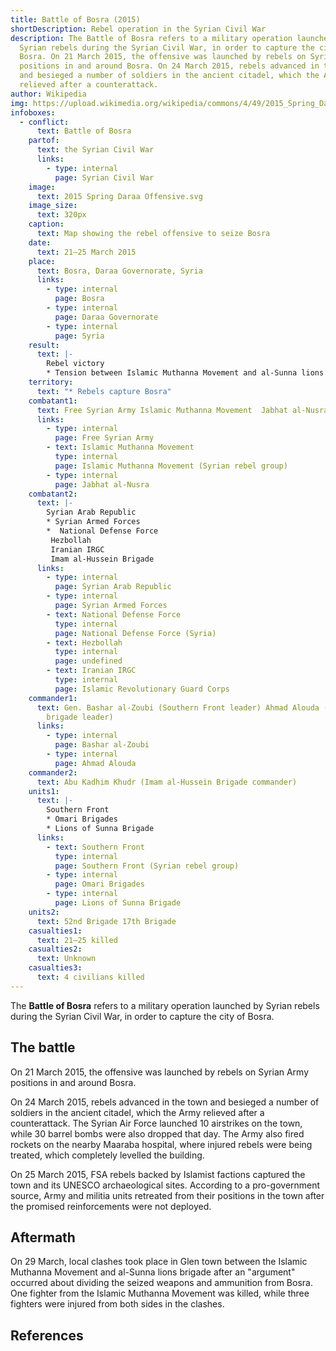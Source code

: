 ```yaml
---
title: Battle of Bosra (2015)
shortDescription: Rebel operation in the Syrian Civil War
description: The Battle of Bosra refers to a military operation launched by
  Syrian rebels during the Syrian Civil War, in order to capture the city of
  Bosra. On 21 March 2015, the offensive was launched by rebels on Syrian Army
  positions in and around Bosra. On 24 March 2015, rebels advanced in the town
  and besieged a number of soldiers in the ancient citadel, which the Army
  relieved after a counterattack.
author: Wikipedia
img: https://upload.wikimedia.org/wikipedia/commons/4/49/2015_Spring_Daraa_Offensive.svg
infoboxes:
  - conflict:
      text: Battle of Bosra
    partof:
      text: the Syrian Civil War
      links:
        - type: internal
          page: Syrian Civil War
    image:
      text: 2015 Spring Daraa Offensive.svg
    image_size:
      text: 320px
    caption:
      text: Map showing the rebel offensive to seize Bosra
    date:
      text: 21–25 March 2015
    place:
      text: Bosra, Daraa Governorate, Syria
      links:
        - type: internal
          page: Bosra
        - type: internal
          page: Daraa Governorate
        - type: internal
          page: Syria
    result:
      text: |-
        Rebel victory
        * Tension between Islamic Muthanna Movement and al-Sunna lions brigade
    territory:
      text: "* Rebels capture Bosra"
    combatant1:
      text: Free Syrian Army Islamic Muthanna Movement  Jabhat al-Nusra
      links:
        - type: internal
          page: Free Syrian Army
        - text: Islamic Muthanna Movement
          type: internal
          page: Islamic Muthanna Movement (Syrian rebel group)
        - type: internal
          page: Jabhat al-Nusra
    combatant2:
      text: |-
        Syrian Arab Republic
        * Syrian Armed Forces
        *  National Defense Force
         Hezbollah 
         Iranian IRGC 
         Imam al-Hussein Brigade
      links:
        - type: internal
          page: Syrian Arab Republic
        - type: internal
          page: Syrian Armed Forces
        - text: National Defense Force
          type: internal
          page: National Defense Force (Syria)
        - text: Hezbollah
          type: internal
          page: undefined
        - text: Iranian IRGC
          type: internal
          page: Islamic Revolutionary Guard Corps
    commander1:
      text: Gen. Bashar al-Zoubi (Southern Front leader) Ahmad Alouda (Shabab alsunna
        brigade leader)
      links:
        - type: internal
          page: Bashar al-Zoubi
        - type: internal
          page: Ahmad Alouda
    commander2:
      text: Abu Kadhim Khudr (Imam al-Hussein Brigade commander)
    units1:
      text: |-
        Southern Front 
        * Omari Brigades 
        * Lions of Sunna Brigade
      links:
        - text: Southern Front
          type: internal
          page: Southern Front (Syrian rebel group)
        - type: internal
          page: Omari Brigades
        - type: internal
          page: Lions of Sunna Brigade
    units2:
      text: 52nd Brigade 17th Brigade
    casualties1:
      text: 21–25 killed
    casualties2:
      text: Unknown
    casualties3:
      text: 4 civilians killed
---
```


The **Battle of Bosra** refers to a military operation launched by Syrian rebels during the Syrian Civil War, in order to capture the city of Bosra.

## The battle
On 21 March 2015, the offensive was launched by rebels on Syrian Army positions in and around Bosra.

On 24 March 2015, rebels advanced in the town and besieged a number of soldiers in the ancient citadel, which the Army relieved after a counterattack. The Syrian Air Force launched 10 airstrikes on the town, while 30 barrel bombs were also dropped that day. The Army also fired rockets on the nearby Maaraba hospital, where injured rebels were being treated, which completely levelled the building.

On 25 March 2015, FSA rebels backed by Islamist factions captured the town and its UNESCO archaeological sites. According to a pro-government source, Army and militia units retreated from their positions in the town after the promised reinforcements were not deployed.

## Aftermath
On 29 March, local clashes took place in Glen town between the Islamic Muthanna Movement and al-Sunna lions brigade after an "argument" occurred about dividing the seized weapons and ammunition from Bosra. One fighter from the Islamic Muthanna Movement was killed, while three fighters were injured from both sides in the clashes.

## References
